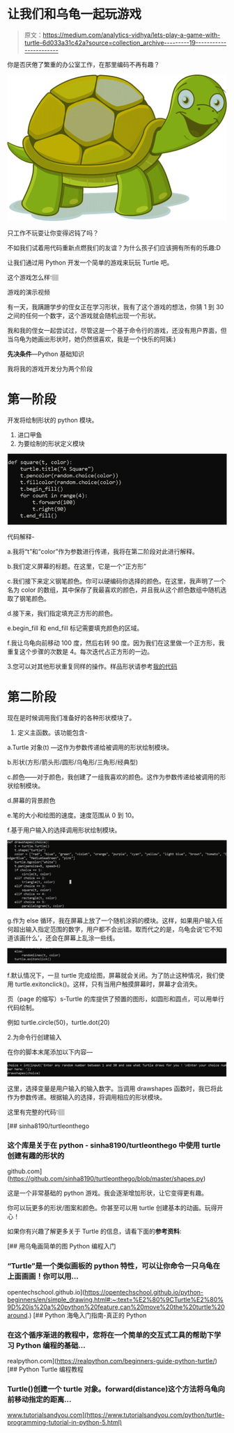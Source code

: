 # 让我们和乌龟一起玩游戏

> 原文：<https://medium.com/analytics-vidhya/lets-play-a-game-with-turtle-6d033a31c42a?source=collection_archive---------19----------------------->

你是否厌倦了繁重的办公室工作，在那里编码不再有趣？

![](img/6f2010a86c86da2b3e1e62a1f1748076.png)

只工作不玩耍让你变得迟钝了吗？

不如我们试着用代码重新点燃我们的友谊？为什么孩子们应该拥有所有的乐趣:D

让我们通过用 Python 开发一个简单的游戏来玩玩 Turtle 吧。

这个游戏怎么样👇🏽

游戏的演示视频

有一天，我蹒跚学步的侄女正在学习形状，我有了这个游戏的想法，你猜 1 到 30 之间的任何一个数字，这个游戏就会随机出现一个形状。

我和我的侄女一起尝试过，尽管这是一个基于命令行的游戏，还没有用户界面，但当乌龟为她画出形状时，她仍然很喜欢，我是一个快乐的阿姨:)

**先决条件**—Python 基础知识

我将我的游戏开发分为两个阶段

# **第一阶段**

开发将绘制形状的 python 模块。

1.  进口甲鱼
2.  为要绘制的形状定义模块

![](img/e4a4d32f82337a8ed2c562923ff117a2.png)

代码解释-

a.我将“t”和“color”作为参数进行传递，我将在第二阶段对此进行解释。

b.我们定义屏幕的标题。在这里，它是一个“正方形”

c.我们接下来定义钢笔颜色。你可以硬编码你选择的颜色。在这里，我声明了一个名为 color 的数组，其中保存了我最喜欢的颜色，并且我从这个颜色数组中随机选取了钢笔颜色。

d.接下来，我们指定填充正方形的颜色。

e.begin_fill 和 end_fill 标记需要填充颜色的区域。

f.我让乌龟向前移动 100 度，然后右转 90 度。因为我们在这里做一个正方形，我重复这个步骤的次数是 4。每次迭代占正方形的一边。

3.您可以对其他形状重复同样的操作。样品形状请参考[我的代码](https://github.com/sinha8190/turtleonthego/blob/master/shapes.py)

# 第二阶段

现在是时候调用我们准备好的各种形状模块了。

1.  定义主函数。该功能包含-

a.Turtle 对象(t) —这作为参数传递给被调用的形状绘制模块。

b.形状(方形/箭头形/圆形/乌龟形/三角形/经典型)

c.颜色——对于颜色，我创建了一组我喜欢的颜色。这作为参数传递给被调用的形状绘制模块。

d.屏幕的背景颜色

e.笔的大小和绘图的速度。速度范围从 0 到 10。

f.基于用户输入的选择调用形状绘制模块。

![](img/f90b640cbd465106eb3e7d910e1ebd87.png)

g.作为 else 循环，我在屏幕上放了一个随机涂鸦的模块。这样，如果用户输入任何超出输入指定范围的数字，用户都不会出错。取而代之的是，乌龟会说‘它不知道该画什么’，还会在屏幕上乱涂一些线。

![](img/d84c62654a8d693944db8db7cce5bedc.png)

f.默认情况下，一旦 turtle 完成绘图，屏幕就会关闭。为了防止这种情况，我们使用 turtle.exitonclick()。这样，只有当用户触摸屏幕时，屏幕才会消失。

页（page 的缩写）s-Turtle 的库提供了预置的图形，如圆形和圆点，可以用单行代码绘制。

例如 turtle.circle(50)，turtle.dot(20)

2.为命令行创建输入

在你的脚本末尾添加以下内容—

![](img/e837d57e46aa66e68dae19751c5ef052.png)

这里，选择变量是用户输入的输入数字。当调用 drawshapes 函数时，我已将此作为参数传递。根据输入的选择，将调用相应的形状模块。

这里有完整的代码👇🏽

[](https://github.com/sinha8190/turtleonthego/blob/master/shapes.py) [## sinha8190/turtleonthego

### 这个库是关于在 python - sinha8190/turtleonthego 中使用 turtle 创建有趣的形状的

github.com](https://github.com/sinha8190/turtleonthego/blob/master/shapes.py) 

这是一个非常基础的 python 游戏。我会逐渐增加形状，让它变得更有趣。

你可以玩更多的形状/图案和颜色。你甚至可以用 turtle 创建基本的动画。玩得开心！

如果你有兴趣了解更多关于 Turtle 的信息，请看下面的**参考资料**:

[](https://opentechschool.github.io/python-beginners/en/simple_drawing.html#:~:text=%E2%80%9CTurtle%E2%80%9D%20is%20a%20python%20feature,can%20move%20the%20turtle%20around.) [## 用乌龟画简单的图 Python 编程入门

### “Turtle”是一个类似画板的 python 特性，可以让你命令一只乌龟在上面画画！你可以用…

opentechschool.github.io](https://opentechschool.github.io/python-beginners/en/simple_drawing.html#:~:text=%E2%80%9CTurtle%E2%80%9D%20is%20a%20python%20feature,can%20move%20the%20turtle%20around.) [](https://realpython.com/beginners-guide-python-turtle/) [## Python 海龟入门指南-真正的 Python

### 在这个循序渐进的教程中，您将在一个简单的交互式工具的帮助下学习 Python 编程的基础…

realpython.com](https://realpython.com/beginners-guide-python-turtle/)  [## Python Turtle 编程教程

### Turtle()创建一个 turtle 对象。forward(distance)这个方法将乌龟向前移动指定的距离…

www.tutorialsandyou.com](https://www.tutorialsandyou.com/python/turtle-programming-tutorial-in-python-5.html)